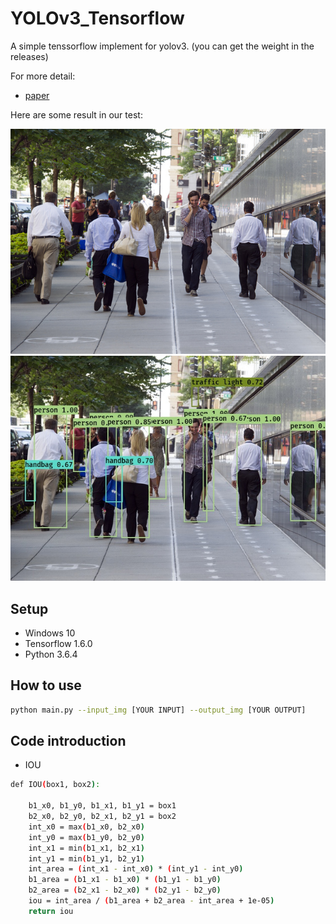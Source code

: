 # YOLOv3_Tensorflow

A simple tenssorflow implement for yolov3. 
(you can get the weight in the releases)

For more detail:

- [paper](https://arxiv.org/abs/1804.02767)

Here are some result in our test:

<img src="./img/input.jpg" width="900px/">

<img src="./img/result.jpg" width="900px/">


## Setup

- Windows 10
- Tensorflow 1.6.0
- Python 3.6.4

## How to use
``` bash
python main.py --input_img [YOUR INPUT] --output_img [YOUR OUTPUT]
``` 

## Code introduction

- IOU
``` bash
def IOU(box1, box2):

    b1_x0, b1_y0, b1_x1, b1_y1 = box1
    b2_x0, b2_y0, b2_x1, b2_y1 = box2
    int_x0 = max(b1_x0, b2_x0)
    int_y0 = max(b1_y0, b2_y0)
    int_x1 = min(b1_x1, b2_x1)
    int_y1 = min(b1_y1, b2_y1)
    int_area = (int_x1 - int_x0) * (int_y1 - int_y0)
    b1_area = (b1_x1 - b1_x0) * (b1_y1 - b1_y0)
    b2_area = (b2_x1 - b2_x0) * (b2_y1 - b2_y0)
    iou = int_area / (b1_area + b2_area - int_area + 1e-05)
    return iou
```
